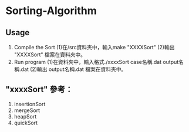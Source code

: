 # Sorting-Algorithm

## Usage

1. Compile the Sort
	(1)在/src資料夾中，輸入make "XXXXSort"
	(2)輸出 "XXXXSort" 檔案在資料夾中。
2. Run program
	(1)在資料夾中，輸入格式./xxxxSort case名稱.dat output名稱.dat
	(2)輸出 output名稱.dat 檔案在資料夾中。

## "xxxxSort" 參考：
1. insertionSort
2. mergeSort
3. heapSort
4. quickSort

